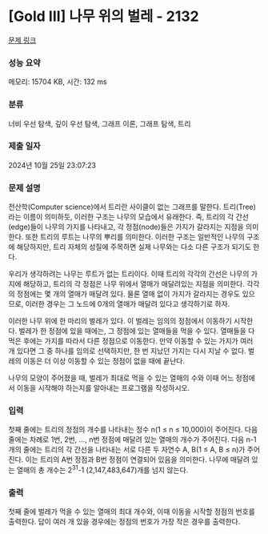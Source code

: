 # [Gold III] 나무 위의 벌레 - 2132 

[문제 링크](https://www.acmicpc.net/problem/2132) 

### 성능 요약

메모리: 15704 KB, 시간: 132 ms

### 분류

너비 우선 탐색, 깊이 우선 탐색, 그래프 이론, 그래프 탐색, 트리

### 제출 일자

2024년 10월 25일 23:07:23

### 문제 설명

<p>전산학(Computer science)에서 트리란 사이클이 없는 그래프를 말한다. 트리(Tree)라는 이름이 의미하듯, 이러한 구조는 나무의 모습에서 유래한다. 즉, 트리의 각 간선(edge)들이 나무의 가지를 나타내고, 각 정점(node)들은 가지가 갈라지는 지점을 의미한다. 또한 트리의 루트는 나무의 뿌리를 의미한다. 이러한 구조는 일반적인 나무의 구조에 해당하지만, 트리 자체의 성질에 주목하면 실제 나무와는 다소 다른 구조가 되기도 한다.</p>

<p>우리가 생각하려는 나무는 루트가 없는 트리이다. 이때 트리의 각각의 간선은 나무의 가지에 해당하고, 트리의 각 정점은 나무 위에서 열매가 매달려있는 지점을 의미한다. 각각의 정점에는 몇 개의 열매가 매달려 있다. 물론 열매 없이 가지가 갈라지는 경우도 있으므로, 이러한 경우는 그 노드에 0개의 열매가 매달려 있다고 생각하기로 하자.</p>

<p>이러한 나무 위에 한 마리의 벌레가 있다. 이 벌레는 임의의 정점에서 이동하기 시작한다. 벌레가 한 정점에 있을 때에는, 그 정점에 있는 열매들을 먹을 수 있다. 열매들을 다 먹은 후에는 가지를 따라서 다른 정점으로 이동한다. 만약 이동할 수 있는 가지가 여러 개 있다면 그 중 하나를 임의로 선택하지만, 한 번 지났던 가지는 다시 지날 수 없다. 벌레의 이동은 더 이상 이동할 수 있는 정점이 없을 때에 끝난다.</p>

<p>나무의 모양이 주어졌을 때, 벌레가 최대로 먹을 수 있는 열매의 수와 이때 어느 정점에서 이동을 시작해야 하는지를 알아내는 프로그램을 작성하시오.</p>

### 입력 

 <p>첫째 줄에는 트리의 정점의 개수를 나타내는 정수 n(1 ≤ n ≤ 10,000)이 주어진다. 다음 줄에는 차례로 1번, 2번, …, n번 정점에 매달려 있는 열매의 개수가 주어진다. 다음 n-1개의 줄에는 트리의 각 간선을 나타내는 서로 다른 두 자연수 A, B(1 ≤ A, B ≤ n)가 주어진다. 이는 트리의 A번 정점과 B번 정점이 연결되어 있음을 의미한다. 나무에 매달려 있는 열매의 총 개수는 2<sup>31</sup>-1 (2,147,483,647)개를 넘지 않는다.</p>

### 출력 

 <p>첫째 줄에 벌레가 먹을 수 있는 열매의 최대 개수와, 이때 이동을 시작할 정점의 번호를 출력한다. 답이 여러 개 있을 경우에는 정점의 번호가 가장 작은 경우를 출력한다.</p>

